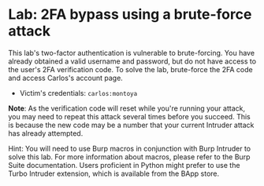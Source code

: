 # Lab: 2FA bypass using a brute-force attack

This lab's two-factor authentication is vulnerable to brute-forcing. You have already obtained a valid username and password, but do not have access to the user's 2FA verification code. To solve the lab, brute-force the 2FA code and access Carlos's account page.

- Victim's credentials: `carlos:montoya`

**Note**: As the verification code will reset while you're running your attack, you may need to repeat this attack several times before you succeed. This is because the new code may be a number that your current Intruder attack has already attempted.  

Hint: You will need to use Burp macros in conjunction with Burp Intruder to solve this lab. For more information about macros, please refer to the Burp Suite documentation. Users proficient in Python might prefer to use the Turbo Intruder extension, which is available from the BApp store.
